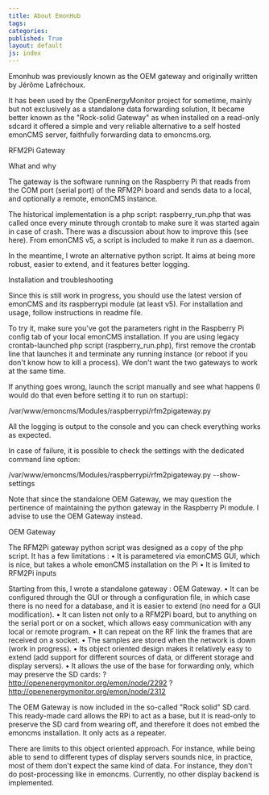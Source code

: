 ```yaml
---
title: About EmonHub
tags: 
categories: 
published: True
layout: default
js: index
---
```


Emonhub was previously known as the OEM gateway and originally written by Jérôme Lafréchoux. 

It has been used by the OpenEnergyMonitor project for sometime, mainly but not exclusively as a standalone data forwarding solution, It became better known as the "Rock-solid Gateway" as when installed on a read-only sdcard it offered a simple and very reliable alternative to a self hosted emonCMS server, faithfully forwarding data to emoncms.org.




RFM2Pi Gateway

What and why

The gateway is the software running on the Raspberry Pi that reads from the COM port (serial port) of the RFM2Pi board and sends data to a local, and optionally a remote, emonCMS instance.

The historical implementation is a php script: raspberry_run.php that was called once every minute through crontab to make sure it was started again in case of crash. There was a discussion about how to improve this (see here). From emonCMS v5, a script is included to make it run as a daemon.

In the meantime, I wrote an alternative python script. It aims at being more robust, easier to extend, and it features better logging.

Installation and troubleshooting

Since this is still work in progress, you should use the latest version of emonCMS and its raspberrypi module (at least v5). For installation and usage, follow instructions in readme file.

To try it, make sure you've got the parameters right in the Raspberry Pi config tab of your local emonCMS installation. If you are using legacy crontab-launched php script (raspberry_run.php), first remove the crontab line that launches it and terminate any running instance (or reboot if you don't know how to kill a process). We don't want the two gateways to work at the same time.

If anything goes wrong, launch the script manually and see what happens (I would do that even before setting it to run on startup):


/var/www/emoncms/Modules/raspberrypi/rfm2pigateway.py

All the logging is output to the console and you can check everything works as expected.

In case of failure, it is possible to check the settings with the dedicated command line option:


/var/www/emoncms/Modules/raspberrypi/rfm2pigateway.py --show-settings

Note that since the standalone OEM Gateway, we may question the pertinence of maintaining the python gateway in the Raspberry Pi module. I advise to use the OEM Gateway instead.

OEM Gateway

The RFM2Pi gateway python script was designed as a copy of the php script. It has a few limitations :
• It is parametered via emonCMS GUI, which is nice, but takes a whole emonCMS installation on the Pi
• It is limited to RFM2Pi inputs

Starting from this, I wrote a standalone gateway : OEM Gateway.
• It can be configured through the GUI or through a configuration file, in which case there is no need for a database, and it is easier to extend (no need for a GUI modification).
• It can listen not only to a RFM2Pi board, but to anything on the serial port or on a socket, which allows easy communication with any local or remote program.
• It can repeat on the RF link the frames that are received on a socket.
• The samples are stored when the network is down (work in progress).
• Its object oriented design makes it relatively easy to extend (add support for different sources of data, or different storage and display servers).
• It allows the use of the base for forwarding only, which may preserve the SD cards: ? http://openenergymonitor.org/emon/node/2292
? http://openenergymonitor.org/emon/node/2312


The OEM Gateway is now included in the so-called "Rock solid" SD card. This ready-made card allows the RPi to act as a base, but it is read-only to preserve the SD card from wearing off, and therefore it does not embed the emoncms installation. It only acts as a repeater.

There are limits to this object oriented approach. For instance, while being able to send to different types of display servers sounds nice, in practice, most of them don't expect the same kind of data. For instance, they don't do post-processing like in emoncms. Currently, no other display backend is implemented.
